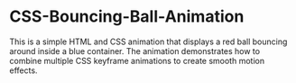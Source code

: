 # CSS-Bouncing-Ball-Animation
This is a simple HTML and CSS animation that displays a red ball bouncing around inside a blue container. The animation demonstrates how to combine multiple CSS keyframe animations to create smooth motion effects.

